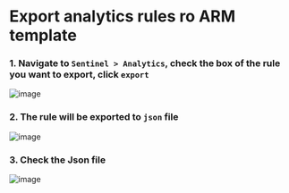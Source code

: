 # Export analytics rules ro ARM template
### 1. Navigate to `Sentinel > Analytics`, check the box of the rule you want to export, click `export`
![image](https://user-images.githubusercontent.com/96930989/212596696-08040048-72c8-4697-a704-5279adf61da6.png)
### 2. The rule will be exported to `json` file
![image](https://user-images.githubusercontent.com/96930989/212595919-1cc852fc-cea4-4db5-bf08-2602a51efb98.png)
### 3. Check the Json file
![image](https://user-images.githubusercontent.com/96930989/212596903-d5150c06-bf8c-4ce0-b858-071243698c01.png)
